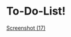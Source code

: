# To-Do-List!
[Screenshot (17)](https://github.com/Preetirathaur/To-Do-List/assets/123716002/45d0d0ac-ac1a-468f-bcb2-83cf57f3d1cf)
